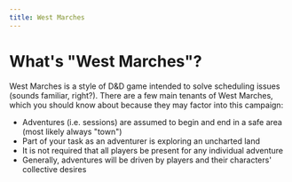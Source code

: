 ```yaml
---
title: West Marches
---
```

# What's "West Marches"?
West Marches is a style of D&D game intended to solve scheduling issues (sounds familiar, right?). There are a few main tenants of West Marches, which you should know about because they may factor into this campaign:  
- Adventures (i.e. sessions) are assumed to begin and end in a safe area (most likely always "town")  
- Part of your task as an adventurer is exploring an uncharted land  
- It is not required that all players be present for any individual adventure  
- Generally, adventures will be driven by players and their characters' collective desires